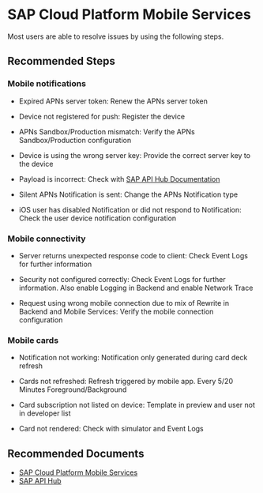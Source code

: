 <properties
  pagetitle="SAP Cloud Platform Mobile Services"
  service=""
  resource=""
  ms.author="andywu"
  selfhelptype="Generic"
  supporttopicids="32729207"
  productpesids="17029"
  cloudenvironments="public"
  articleid="9ff18e69-dca0-4bbe-a568-0f3e3f198ac5"
  ownershipid="Compute_VirtualMachines" />
# SAP Cloud Platform Mobile Services

Most users are able to resolve issues by using the following steps.

## **Recommended Steps**

### Mobile notifications 

- Expired APNs server token: Renew the APNs server token

- Device not registered for push: Register the device 

- APNs Sandbox/Production mismatch: Verify the APNs Sandbox/Production configuration

- Device is using the wrong server key: Provide the correct server key to the device 

- Payload is incorrect: Check with [SAP API Hub Documentation](https://api.sap.com/api/mob_PushRuntimeAndAdminV1/resource)

- Silent APNs Notification is sent: Change the APNs Notification type 

- iOS user has disabled Notification or did not respond to Notification: Check the user device notification configuration 

### Mobile connectivity 

- Server returns unexpected response code to client: Check Event Logs for further information 

- Security not configured correctly: Check Event Logs for further information. Also enable Logging in Backend and enable Network Trace

- Request using wrong mobile connection due to mix of Rewrite in Backend and Mobile Services: Verify the mobile connection configuration

### Mobile cards 

- Notification not working: Notification only generated during card deck refresh

- Cards not refreshed: Refresh triggered by mobile app. Every 5/20 Minutes Foreground/Background

- Card subscription not listed on device: Template in preview and user not in developer list

- Card not rendered: Check with simulator and Event Logs

## **Recommended Documents**

* [SAP Cloud Platform Mobile Services](https://help.sap.com/viewer/70ac991a4f734773b1892a8d0d45eabc/Cloud/en-US/a8ad2154513f4da9bf47051d653f0052.html?q=SAP%20Cloud%20Platform%20Mobile%20Services)
* [SAP API Hub](https://api.sap.com/api/mob_PushRuntimeAndAdminV1/resource)
